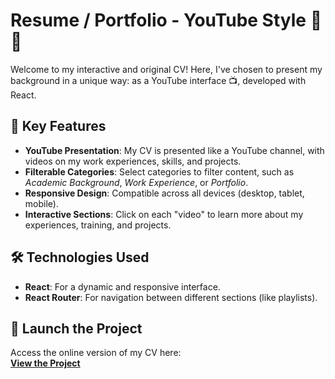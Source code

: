 # Resume / Portfolio - YouTube Style  📝💼

Welcome to my interactive and original CV! Here, I've chosen to present my background in a unique way: as a YouTube interface 📺, developed with React.

## 🎯 Key Features

- **YouTube Presentation**: My CV is presented like a YouTube channel, with videos on my work experiences, skills, and projects.
- **Filterable Categories**: Select categories to filter content, such as *Academic Background*, *Work Experience*, or *Portfolio*.
- **Responsive Design**: Compatible across all devices (desktop, tablet, mobile).
- **Interactive Sections**: Click on each "video" to learn more about my experiences, training, and projects.

## 🛠 Technologies Used

- **React**: For a dynamic and responsive interface.
- **React Router**: For navigation between different sections (like playlists).

## 🚀 Launch the Project

Access the online version of my CV here:  
[**View the Project**](https://resume-1-psi.vercel.app/)
